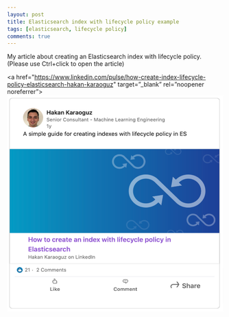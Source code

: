 ```yaml
---
layout: post
title: Elasticsearch index with lifecycle policy example
tags: [elasticsearch, lifecycle policy]
comments: true
---
```

My article about creating an Elasticsearch index with lifecycle policy. (Please use Ctrl+click to open the article)

<a href="https://www.linkedin.com/pulse/how-create-index-lifecycle-policy-elasticsearch-hakan-karaoguz" target=”_blank” rel=”noopener noreferrer”><img src="../assets/img/elasticsearch_lifecycle.png" alt="Elasticsearch lifecycle example" style="width:524px;height:504px;"> </a>



